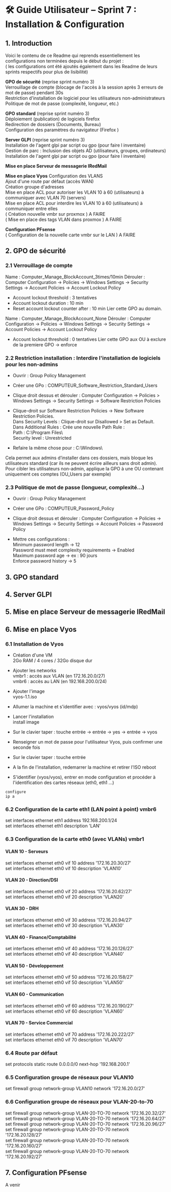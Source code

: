 # 🛠️ Guide Utilisateur – Sprint 7 : Installation & Configuration    

## 1. Introduction    
Voici le contenu de ce Readme qui reprends essentiellement les configurations non terminées depuis le début du projet :  
( les configurations ont été ajoutés également dans les Readme de leurs sprints respectifs pour plus de lisibilité)  

**GPO de sécurité** (reprise sprint numéro 3)   
Verrouillage de compte (blocage de l'accès à la session après 3 erreurs de mot de passe) pendant 30s   
Restriction d'installation de logiciel pour les utilisateurs non-administrateurs  
Politique de mot de passe (complexité, longueur, etc.)  

**GPO standard** (reprise sprint numéro 3)  
Déploiement (publication) de logiciels firefox  
Redirection de dossiers (Documents, Bureau)  
Configuration des paramètres du navigateur (Firefox )  

**Server GLPI** (reprise sprint numéro 3)  
Installation de l'agent glpi par script ou gpo (pour faire l inventaire)  
Gestion de parc : Inclusion des objets AD (utilisateurs, groupes, ordinateurs)  
Installation de l'agent glpi par script ou gpo (pour faire l inventaire)  

**Mise en place Serveur de messagerie IRedMail** 

**Mise en place Vyos** 
Configuration des VLANS  
Ajout d'une route par défaut (accès WAN)  
Création groupe d'adresses  
Mise en place ACL pour autoriser les VLAN 10 à 60 (utilisateurs) à communiquer avec VLAN 70 (servers)  
Mise en place ACL pour interdire les VLAN 10 à 60 (utilisateurs) à communiquer entre elles  
( Création nouvelle vmbr sur proxmox ) A FAIRE   
( Mise en place des tags VLAN dans proxmox ) A FAIRE  

**Configuration PFsense**  
( Configuration de la nouvelle carte vmbr sur le LAN ) A FAIRE  


## 2. GPO de sécurité  

### 2.1 Verrouillage de compte  

Name : Computer_Manage_BlockAccount_3times/10min
Dérouler : Computer Configuration -> Policies -> Windows Settings -> Security Settings -> Account Policies -> Account Lockout Policy
- Account lockout threshold : 3 tentatives
- Account lockout duration : 10 min
- Reset account lockout counter after : 10 min
Lier cette GPO au domain.

Name : Computer_Manage_BlockAccount_None
Dérouler : Computer Configuration -> Policies -> Windows Settings -> Security Settings -> Account Policies -> Account Lockout Policy
- Account lockout threshold : 0 tentatives
Lier cette GPO aux OU à exclure de la premiere GPO
-> enforce


### 2.2 Restriction installation : Interdire l'installation de logiciels pour les non-admins  

- Ouvrir : Group Policy Management

- Créer une GPo : COMPUTEUR_Software_Restriction_Standard_Users

- Clique droit dessus et dérouler : Computer Configuration -> Policies > Windows Settings -> Security Settings -> Software Restriction Policies

- Clique-droit sur Software Restriction Policies -> New Software Restriction Policies.  
Dans Security Levels : Clique-droit sur Disallowed > Set as Default.  
Dans Additional Rules : Crée une nouvelle Path Rule :  
            Path : C:\Program Files\  
            Security level : Unrestricted  
            
- Refaire la même chose pour : C:\Windows\  

Cela permet aux admins d’installer dans ces dossiers, mais bloque les utilisateurs standard (car ils ne peuvent écrire ailleurs sans droit admin).  
Pour cibler les utilisateurs non-admin, applique la GPO à une OU contenant uniquement ces comptes (OU_Users par exemple)  


### 2.3 Politique de mot de passe (longueur, complexité…)  
- Ouvrir : Group Policy Management
  
- Créer une GPo : COMPUTEUR_Password_Policy
  
- Clique droit dessus et dérouler : Computer Configuration -> Policies -> Windows Settings -> Security Settings -> Account Policies -> Password Policy    

- Mettre ces configurations :    
Minimum password length → 12   
Password must meet complexity requirements → Enabled   
Maximum password age → ex : 90 jours   
Enforce password history → 5    

## 3. GPO standard  

## 4. Server GLPI  

## 5. Mise en place Serveur de messagerie IRedMail  

## 6. Mise en place Vyos  

### 6.1 Installation de Vyos  
- Création d'une VM   
2Go RAM / 4 cores / 32Go disque dur  

- Ajouter les networks  
vmbr1 : accès aux VLAN (en 172.16.20.0/27)  
vmbr6 : accès au LAN (en 192.168.200.0/24)  

- Ajouter l'image  
vyos-1.1.iso  

- Allumer la machine et s'identifier avec : vyos/vyos (id/mdp)  

- Lancer l'installation  
install image   

- Sur le clavier taper : touche entrée  -> entrée -> yes -> entrée -> vyos  

- Renseigner un mot de passe pour l'utilisateur Vyos, puis confirmer une seconde fois  

- Sur le clavier taper : touche entrée  

- A la fin de l'installation, redemarrer la machine et retirer l'ISO 
reboot 

- S'identifier (vyos/vyos), entrer en mode configuration et procéder à l'identification des cartes réseaux (eth0, eth1 ...)  
``` vyos   
configure   
ip a  
```
### 6.2 Configuration de la carte eth1 (LAN point à point) vmbr6  
set interfaces ethernet eth1 address 192.168.200.1/24  
set interfaces ethernet eth1 description 'LAN'  

### 6.3 Configuration de la carte eth0 (avec VLANs) vmbr1  

#### VLAN 10 - Serveurs  
set interfaces ethernet eth0 vif 10 address '172.16.20.30/27'  
set interfaces ethernet eth0 vif 10 description 'VLAN10'  

#### VLAN 20 - Direction/DSI  
set interfaces ethernet eth0 vif 20 address '172.16.20.62/27'  
set interfaces ethernet eth0 vif 20 description 'VLAN20'  

#### VLAN 30 - DRH  
set interfaces ethernet eth0 vif 30 address '172.16.20.94/27'  
set interfaces ethernet eth0 vif 30 description 'VLAN30'  

#### VLAN 40 - Finance/Comptabilité  
set interfaces ethernet eth0 vif 40 address '172.16.20.126/27'  
set interfaces ethernet eth0 vif 40 description 'VLAN40'  

#### VLAN 50 - Développement  
set interfaces ethernet eth0 vif 50 address '172.16.20.158/27'   
set interfaces ethernet eth0 vif 50 description 'VLAN50'   

#### VLAN 60 - Communication  
set interfaces ethernet eth0 vif 60 address '172.16.20.190/27'   
set interfaces ethernet eth0 vif 60 description 'VLAN60'  

#### VLAN 70 - Service Commercial  
set interfaces ethernet eth0 vif 70 address '172.16.20.222/27'  
set interfaces ethernet eth0 vif 70 description 'VLAN70'  

### 6.4 Route par défaut  
set protocols static route 0.0.0.0/0 next-hop '192.168.200.1'  

### 6.5 Configuration groupe de réseaux pour VLAN10  
set firewall group network-group VLAN10 network '172.16.20.0/27'  

### 6.6 Configuration groupe de réseaux pour VLAN-20-to-70  
set firewall group network-group VLAN-20-TO-70 network '172.16.20.32/27'  
set firewall group network-group VLAN-20-TO-70 network '172.16.20.64/27'  
set firewall group network-group VLAN-20-TO-70 network '172.16.20.96/27'  
set firewall group network-group VLAN-20-TO-70 network '172.16.20.128/27'  
set firewall group network-group VLAN-20-TO-70 network '172.16.20.160/27'  
set firewall group network-group VLAN-20-TO-70 network '172.16.20.192/27'  




## 7. Configuration PFsense  
A venir  
